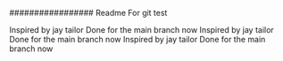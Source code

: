 #################
Readme
For git test

<!-- Done for the new branch ChangesInReadMe -->

Inspired by jay tailor
Done for the main branch now
Inspired by jay tailor
Done for the main branch now
Inspired by jay tailor
Done for the main branch now
